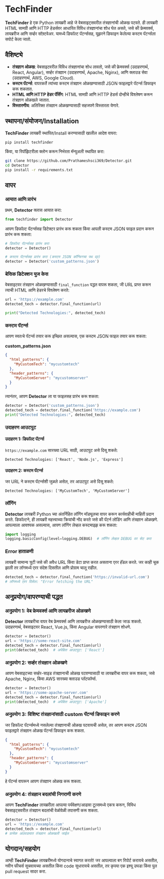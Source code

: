 

# TechFinder

**TechFinder** हे एक Python लायब्ररी आहे जे वेबसाइट्सवरील तंत्रज्ञानांची ओळख पटवते. ही लायब्ररी HTML सामग्री आणि HTTP हेडर्सवर आधारित विविध तंत्रज्ञानांचा शोध घेत असते, जसे की फ्रेमवर्क्स, लायब्ररीज आणि सर्व्हर सॉफ़्टवेअर. यामध्ये डिफॉल्ट पॅटर्न्ससह, यूझरने डिफाइन केलेल्या कस्टम पॅटर्न्सला सपोर्ट केला जातो.

## वैशिष्ट्ये
- **तंत्रज्ञान ओळख**: वेबसाइटवरील विविध तंत्रज्ञानांचा शोध लावतो, जसे की फ्रेमवर्क्स (उदाहरणार्थ, React, Angular), सर्व्हर तंत्रज्ञान (उदाहरणार्थ, Apache, Nginx), आणि क्लाउड सेवा (उदाहरणार्थ, AWS, Google Cloud).
- **कस्टम पॅटर्न्स**: वापरकर्ते त्यांच्या कस्टम तंत्रज्ञान ओळखण्यासाठी JSON फाइलद्वारे पॅटर्न्स डिफाइन करू शकतात.
- **HTML आणि HTTP हेडर पॅर्सिंग**: HTML सामग्री आणि HTTP हेडर्स दोन्हीचे विश्लेषण करून तंत्रज्ञान ओळखले जातात.
- **विस्तारणीय**: अतिरिक्त तंत्रज्ञान ओळखण्यासाठी सहजपणे विस्तारता येणारे.

## स्थापना/संयोजन/Installation

**TechFinder** लायब्ररी स्थापित/Install करण्यासाठी खालील आदेश वापरा:

```bash
pip install techfinder
```

किंवा, या रिपॉझिटरीला क्लोन करून निर्भरता मॅन्युअली स्थापित करा:

```bash
git clone https://github.com/Prathameshsci369/Detector.git
cd Detector
pip install -r requirements.txt
```

## वापर

### आयात आणि प्रारंभ

प्रथम, **Detector** क्लास आयात करा:

```python
from techfinder import Detector
```

आपण डिफॉल्ट पॅटर्न्ससह डिटेक्टर प्रारंभ करू शकता किंवा आपली कस्टम JSON फाइल प्रदान करून प्रारंभ करू शकता:

```python
# डिफॉल्ट पॅटर्न्ससह प्रारंभ करा
detector = Detector()

# कस्टम पॅटर्न्ससह प्रारंभ करा (कस्टम JSON कॉन्फिगचा पथ द्या)
detector = Detector('custom_patterns.json')
```

### बेसिक डिटेक्शन युज केस

वेबसाइटवर तंत्रज्ञान ओळखण्यासाठी `final_function` पद्धत वापरू शकता, जी URL प्राप्त करून त्याची HTML आणि हेडरचे विश्लेषण करते:

```python
url = 'https://example.com'
detected_tech = detector.final_function(url)

print("Detected Technologies:", detected_tech)
```

### कस्टम पॅटर्न्स

आपण स्वतःचे पॅटर्न्स तयार करू इच्छित असल्यास, एक कस्टम JSON फाइल तयार करू शकता:

**custom_patterns.json**

```json
{
  "html_patterns": {
    "MyCustomTech": "mycustomtech"
  },
  "header_patterns": {
    "MyCustomServer": "mycustomserver"
  }
}
```

त्यानंतर, आपण **Detector** ला या फाइलसह प्रारंभ करू शकता:

```python
detector = Detector('custom_patterns.json')
detected_tech = detector.final_function('https://example.com')
print("Detected Technologies:", detected_tech)
```

### उदाहरण आउटपुट

#### उदाहरण 1: डिफॉल्ट पॅटर्न्स

`https://example.com` सारख्या URL साठी, आउटपुट असे दिसू शकते:

```
Detected Technologies: ['React', 'Node.js', 'Express']
```

#### उदाहरण 2: कस्टम पॅटर्न्स

जर URL ने कस्टम पॅटर्न्सशी जुळले असेल, तर आउटपुट असे दिसू शकते:

```
Detected Technologies: ['MyCustomTech', 'MyCustomServer']
```

### लॉगिंग

**Detector** लायब्ररी Python च्या अंतर्निहित लॉगिंग मॉड्यूलचा वापर करून कार्यवाहीची माहिती प्रदान करते. डिफॉल्टने, ही लायब्ररी महत्त्वाच्या क्रियांची नोंद करते जसे की पॅटर्न लोडिंग आणि तंत्रज्ञान ओळखणे. आपल्याला आवश्यक असल्यास, आपण लॉगिंग लेव्हल कस्टमाइझ करू शकता:

```python
import logging
logging.basicConfig(level=logging.DEBUG)  # लॉगिंग लेव्हल DEBUG वर सेट करा
```

### Error हाताळणी

लायब्ररी सामान्य त्रुटी जसे की अवैध URL किंवा डेटा प्राप्त करत असताना एरर हॅंडल करते. जर काही चूक झाली तर लॉगमध्ये एरर संदेश दिसतील आणि प्रोग्राम चालू राहील.

```python
detected_tech = detector.final_function('https://invalid-url.com')
# लॉगमध्ये एरर दिसेल: "Error fetching the URL"
```

## अनुप्रयोग/वापरण्याची पद्धत 

### अनुप्रयोग 1: वेब फ्रेमवर्क्स आणि लायब्ररीज ओळखणे

**Detector** लायब्ररीचा वापर वेब फ्रेमवर्क्स आणि लायब्ररीज ओळखण्यासाठी केला जाऊ शकतो. उदाहरणार्थ, वेबसाइटवर React, Vue.js, किंवा Angular वापरणारे तंत्रज्ञान शोधणे.

```python
detector = Detector()
url = 'https://some-react-site.com'
detected_tech = detector.final_function(url)
print(detected_tech)  # अपेक्षित आउटपुट: ['React']
```

### अनुप्रयोग 2: सर्व्हर तंत्रज्ञान ओळखणे

आपण वेबसाइटच्या सर्व्हर-साइड तंत्रज्ञानाची ओळख पटवण्यासाठी या लायब्ररीचा वापर करू शकता, जसे Apache, Nginx, किंवा AWS सारख्या क्लाउड प्लॅटफॉर्म्स.

```python
detector = Detector()
url = 'https://some-apache-server.com'
detected_tech = detector.final_function(url)
print(detected_tech)  # अपेक्षित आउटपुट: ['Apache']
```

### अनुप्रयोग 3: विशिष्ट तंत्रज्ञानांसाठी custom पॅटर्न्स डिफाइन करणे

जर डिफॉल्ट पॅटर्न्समध्ये नसलेल्या तंत्रज्ञानाची ओळख पटवायची असेल, तर आपण कस्टम JSON फाइलद्वारे तंत्रज्ञान ओळख पॅटर्न्स डिफाइन करू शकता.

```json
{
  "html_patterns": {
    "MyCustomTech": "mycustomtech"
  },
  "header_patterns": {
    "MyCustomServer": "mycustomserver"
  }
}
```

हे पॅटर्न्स वापरून आपण तंत्रज्ञान ओळख करू शकता.

### अनुप्रयोग 4: तंत्रज्ञान बदलांची निगराणी करणे

आपण **TechFinder** लायब्ररीला आपल्या पर्यवेक्षण/आढावा टूल्समध्ये एकत्र करून, विविध वेबसाइट्सवरील तंत्रज्ञान बदलांची वेळोवेळी तपासणी करू शकता.

```python
detector = Detector()
url = 'https://example.com'
detected_tech = detector.final_function(url)
# प्रत्येक आठवड्यात तंत्रज्ञान ओळखली जाईल
```

## योगदान/सहयोग 

आम्ही **TechFinder** लायब्ररीमध्ये योगदानाचे स्वागत करतो! जर आपल्याला बग रिपोर्ट करायचे असतील, नवीन फीचर्स सुचवायच्या असतील किंवा code सुधारायचे असतील, तर कृपया एक इश्यू उघडा किंवा पुल pull request सादर करा.

